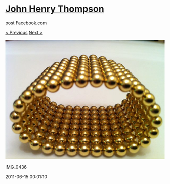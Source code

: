# [John Henry Thompson](../README.md)
post Facebook.com

[< Previous](2011-06-15-2.md) [Next >](2011-06-15-4.md)

[![](../media/2011-06-15/Magnetic-Balls-IMG_0436.jpg)](../README.md)

IMG_0436

2011-06-15 00:01:10